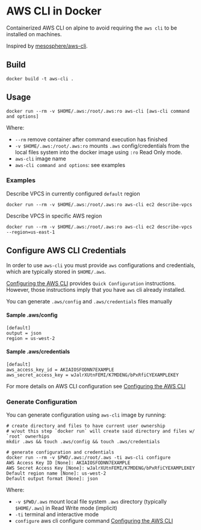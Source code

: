 # AWS CLI in Docker

Containerized AWS CLI on alpine to avoid requiring the `aws cli` to be installed on machines.

Inspired by [mesosphere/aws-cli](https://github.com/mesosphere/aws-cli).

## Build

```
docker build -t aws-cli .
```

## Usage

```
docker run --rm -v $HOME/.aws:/root/.aws:ro aws-cli [aws-cli command and options] 
```
Where:
- `--rm` remove container after command execution has finished
- `-v $HOME/.aws:/root/.aws:ro` mounts `.aws` config/credentials from the local files system into the docker image using `:ro` Read Only mode.
- `aws-cli` image name
- `aws-cli command and options`: see examples

### Examples

Describe VPCS in currently configured `default` region
```
docker run --rm -v $HOME/.aws:/root/.aws:ro aws-cli ec2 describe-vpcs
```

Describe VPCS in specific AWS region
```
docker run --rm -v $HOME/.aws:/root/.aws:ro aws-cli ec2 describe-vpcs --region=us-east-1
```


## Configure AWS CLI Credentials

In order to use `aws-cli` you must provide `aws` configurations and credentials, which are typically stored in `$HOME/.aws`.

[Configuring the AWS CLI](http://docs.aws.amazon.com/cli/latest/userguide/cli-chap-getting-started.html) provides `Quick Configuration` instructions.
However, those instructions imply that you have `aws` cli already installed.

You can generate `.aws/config` and `.aws/credentials` files manually

#### Sample .aws/config
```
[default]
output = json
region = us-west-2
```

#### Sample .aws/credentials
```
[default]
aws_access_key_id = AKIAIOSFODNN7EXAMPLE
aws_secret_access_key = wJalrXUtnFEMI/K7MDENG/bPxRfiCYEXAMPLEKEY
```

For more details on AWS CLI configuration see [Configuring the AWS CLI](http://docs.aws.amazon.com/cli/latest/userguide/cli-chap-getting-started.html)

### Generate Configuration

You can generate configuration using `aws-cli` image by running:
```
# create directory and files to have current user ownership
# w/out this step `docker run` will create said directory and files w/ `root` ownerhips
mkdir .aws && touch .aws/config && touch .aws/credentials

# generate configuration and credentials
docker run --rm -v $PWD/.aws:/root/.aws -ti aws-cli configure
AWS Access Key ID [None]: AKIAIOSFODNN7EXAMPLE
AWS Secret Access Key [None]: wJalrXUtnFEMI/K7MDENG/bPxRfiCYEXAMPLEKEY
Default region name [None]: us-west-2
Default output format [None]: json
```
Where:
- `-v $PWD/.aws` mount local file system `.aws` directory (typically `$HOME/.aws`) in Read Write mode (implicit)
- `-ti` terminal and interactive mode
- `configure` aws cli configure command [Configuring the AWS CLI](http://docs.aws.amazon.com/cli/latest/userguide/cli-chap-getting-started.html)